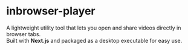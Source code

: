 # inbrowser-player

A lightweight utility tool that lets you open and share videos directly in browser tabs.  
Built with **Next.js** and packaged as a desktop executable for easy use.
